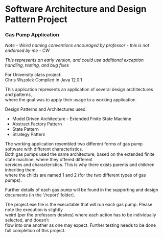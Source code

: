 # Software Architecture and Design Pattern Project
### Gas Pump Application

*Note - Weird naming conventions encouraged by professor - this is not endorsed by me - CW*

*This represents an early version, and could use additional exception handling, testing, and bug fixes*

For University class project:  
Chris Wszolek
Compiled in Java 12.0.1

This application represents an application of several design architectures and patterns,  
where the goal was to apply their usage to a working application.

Design Patterns and Architectures used:
- Model Driven Architecture - Extended Finite State Machine  
- Abstract Factory Pattern
- State Pattern
- Strategy Pattern

The working application resembled two different forms of gas pump software with different characteristics.  
Both gas pumps used the same architecture, based on the extended finite state machine, where they offered different  
services and characteristics.  This is why there exists parents and children inheriting them,   
where the childs are named 1 and 2 (for the two different types of gas pumps).  

Further details of each gas pump will be found in the supporting and design documents (in the '/report' folder).  

The project.exe file is the executable that will run each gas pump.  Please note the execution is slightly  
weird (per the professors desires) where each action has to be individually selected, and doesn't  
flow into one another as one may expect.  Further testing needs to be done full completion of this project.  




